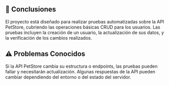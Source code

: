 ## 📌 Conclusiones
El proyecto está diseñado para realizar pruebas automatizadas sobre la API PetStore, cubriendo las operaciones básicas CRUD para los usuarios. Las pruebas incluyen la creación de un usuario, la actualización de sus datos, y la verificación de los cambios realizados.

## ⚠️ Problemas Conocidos
Si la API PetStore cambia su estructura o endpoints, las pruebas pueden fallar y necesitarán actualización.
Algunas respuestas de la API pueden cambiar dependiendo del entorno o del estado del servidor.
